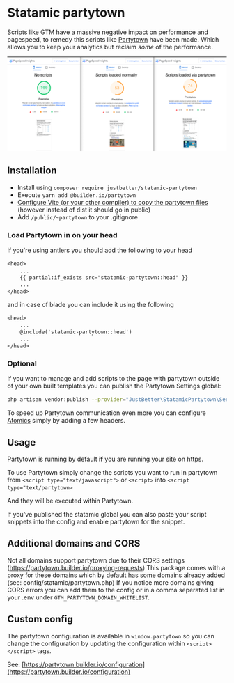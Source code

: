 # Statamic partytown

Scripts like GTM have a massive negative impact on performance and pagespeed, to remedy this scripts like [Partytown](https://partytown.builder.io/) have been made.
Which allows you to keep your analytics but reclaim _some_ of the performance.

![Pagespeed Scores](https://github.com/justbetter/statamic-partytown/raw/master/docs/assets/pagespeed.png)

## Installation

 - Install using `composer require justbetter/statamic-partytown`
 - Execute `yarn add @builder.io/partytown`
 - [Configure Vite (or your other compiler) to copy the partytown files](https://partytown.builder.io/copy-library-files#vite) (however instead of dist it should go in public)
 - Add `/public/~partytown` to your .gitignore

### Load Partytown in on your head

If you're using antlers you should add the following to your head
```antlers
<head>
    ...
    {{ partial:if_exists src="statamic-partytown::head" }}
    ...
</head>
```
and in case of blade you can include it using the following
```blade
<head>
    ...
    @include('statamic-partytown::head')
    ...
</head>
```

### Optional

If you want to manage and add scripts to the page with partytown outside of your own built templates you can publish the Partytown Settings global:

```bash
php artisan vendor:publish --provider="JustBetter\StatamicPartytown\ServiceProvider" --tag=statamic-content
```

To speed up Partytown communication even more you can configure [Atomics](https://partytown.builder.io/atomics) simply by adding a few headers.

## Usage

Partytown is running by default **if** you are running your site on https.

To use Partytown simply change the scripts you want to run in partytown from `<script type="text/javascript">` or `<script>` into `<script type="text/partytown>`

And they will be executed within Partytown.

If you've published the statamic global you can also paste your script snippets into the config and enable partytown for the snippet.

## Additional domains and CORS

Not all domains support partytown due to their CORS settings (https://partytown.builder.io/proxying-requests)
This package comes with a proxy for these domains which by default has some domains already added (see: config/statamic/partytown.php)
If you notice more domains giving CORS errors you can add them to the config or in a comma seperated list in your .env under `GTM_PARTYTOWN_DOMAIN_WHITELIST`.

## Custom config

The partytown configuration is available in `window.partytown` so you can change the configuration by updating the configuration within `<script></script>` tags.

See: [https://partytown.builder.io/configuration](https://partytown.builder.io/configuration)
